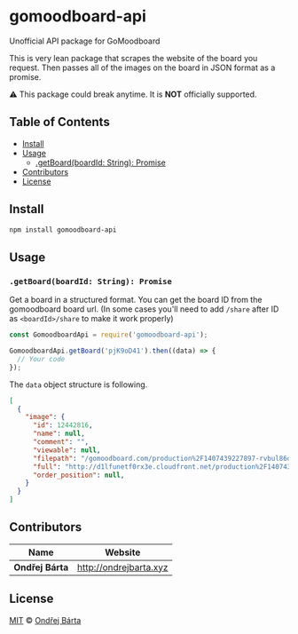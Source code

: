 # gomoodboard-api

Unofficial API package for GoMoodboard

This is very lean package that scrapes the website of the board you request. Then passes all of the images on the board in JSON format as a promise.

:warning: This package could break anytime. It is **NOT** officially supported.


## Table of Contents

* [Install](#install)
* [Usage](#usage)
  * [.getBoard(boardId: String): Promise](#getboardboardid-string-promise)
* [Contributors](#contributors)
* [License](#license)


## Install

```sh
npm install gomoodboard-api
```


## Usage

### `.getBoard(boardId: String): Promise`

Get a board in a structured format. You can get the board ID from the gomoodboard board url. (In some cases you'll need to add `/share` after ID as `<boardId>/share` to make it work properly)

```js
const GomoodboardApi = require('gomoodboard-api');

GomoodboardApi.getBoard('pjK9oD41').then((data) => {
  // Your code
});
```

The `data` object structure is following. 

```json
[
  {
    "image": {
      "id": 12442816,
      "name": null,
      "comment": "",
      "viewable": null,
      "filepath": "/gomoodboard.com/production%2F1407439227897-rvbul86dbhloko6r-7a4f0193115d2d804696b560775573f4%2Fexposure-12.jpg",
      "full": "http://d1lfunetf0rx3e.cloudfront.net/production%2F1407439227897-rvbul86dbhloko6r-7a4f0193115d2d804696b560775573f4%2Fexposure-12.jpg",
      "order_position": null,
    }
  }
]
```


## Contributors

| Name             | Website                  |
| ---------------- | ------------------------ |
| **Ondřej Bárta** | <http://ondrejbarta.xyz> |


## License

[MIT](LICENSE) © [Ondřej Bárta](http://ondrejbarta.xyz)
